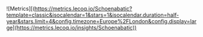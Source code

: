![Metrics][(https://metrics.lecoq.io/Schoenabatic?template=classic&isocalendar=1&stars=1&isocalendar.duration=half-year&stars.limit=4&config.timezone=Europe%2FLondon&config.display=large](https://metrics.lecoq.io/insights/Schoenabatic))
